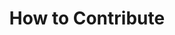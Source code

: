 ---
title: "How to Contribute"
description: "iot.eclipse.org is all about getting the IoT and M2M developers involved in what is happening in the different Eclipse projects"
---